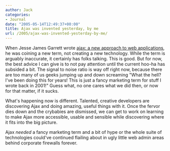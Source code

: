 ```yaml
---
author: Jack
categories:
- Journal
date: "2005-05-14T12:49:37+00:00"
title: Ajax was invented yesterday, by me
url: /2005/ajax-was-invented-yesterday-by-me/
---
```


When Jesse James Garrett wrote [ajax: a new approach to web applications][1], he was coining a new term, not creating a new technology. While the term is arguably inaccurate, it certainly has folks talking. This is good. But for now, the best advice I can give is to not pay attention until the current hoo-ha has subsided a bit. The signal to noise ratio is way off right now, because there are too many of us geeks jumping up and down screaming "What the hell? I've been doing this for years! This is just a fancy marketing term for stuff I wrote back in 2001!" Guess what, no one cares what we did then, or now for that matter, if it sucks.

What's happening now is different. Talented, creative developers are discovering Ajax and doing amazing, useful things with it. Once the fervor dies down and the crybabies are dismissed, we can get to work on learning to make Ajax more accessible, usable and sensible while discovering where it fits into the big picture.

Ajax _needed_ a fancy marketing term and a bit of hype or the whole suite of technologies could've continued flailing about in ugly little web admin areas behind corporate firewalls forever.

 [1]: http://www.adaptivepath.com/publications/essays/archives/000385.php